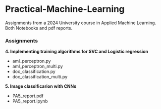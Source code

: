 # Practical-Machine-Learning
Assignments from a 2024 University course in Applied Machine Learning. Both Notebooks and pdf reports.

### Assignments

**4. Implementing training algorithms for SVC and Logistic regression**
- aml_perceptron.py
- aml_perceptron_multi.py
- doc_classification.py
- doc_classification_multi.py

**5. Image classificarion with CNNs**
- PA5_report.pdf
- PA5_report.ipynb
